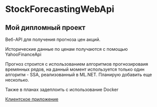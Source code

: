 # StockForecastingWebApi
## Мой дипломный проект
Веб-API для получения прогноза цен акций.

Исторические данные по ценам получаются с помощью YahooFinanceApi

Прогноз строится с использованием алгоритмов прогнозироваия времянных рядов,
на данный момент используется только один алгоритм - SSA, реализованный в ML.NET.
Планирую добавить еще несколько.

Также в планах задеплоить с использование Docker

[Клиентское приложение](https://github.com/OrlovAndrei/stock-forecasting-client)
